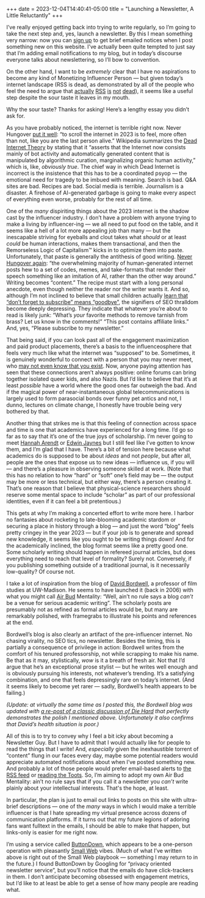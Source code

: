 +++
date = 2023-12-04T14:40:41-05:00
title = "Launching a Newsletter, A Little Reluctantly"
+++

I’ve really enjoyed getting back into trying to write regularly, so I’m going to
take the next step and, yes, launch a newsletter. By this I mean something very
narrow: now you can [sign up][bd] to get brief emailed notices when I post
something new on this website. I’ve actually been quite tempted to just say that
I’m adding email notifications to my blog, but in today’s discourse everyone
talks about newslettering, so I’ll bow to convention.

[bd]: https://buttondown.email/pkgw

On the other hand, I want to be *extremely* clear that I have no aspirations to
become any kind of Monetizing Influencer Person — but given today’s internet
landscape (RSS is dead, as demonstrated by all of the people who feel the need
to argue that [actually][rss1] [RSS][rss2] [is][rss3] [not][rss4] [dead][rss5]),
it seems like a useful step despite the sour taste it leaves in my mouth.

[rss1]: https://www.wprssaggregator.com/is-rss-dead/
[rss2]: https://mikevdv.dev/blog/2022-06-12-is-rss-dead
[rss3]: https://medium.com/lost-but-coding/rss-isnt-dead-in-fact-it-has-never-been-more-alive-6d2e7d55ff30
[rss4]: https://www.reddit.com/r/digitalminimalism/comments/1186oqh/why_does_no_one_talk_about_rss_readers/
[rss5]: https://www.wesbaker.com/2021-02-17-rss-isnt-dead/

<!-- more -->

Why the sour taste? Thanks for asking! Here’s a lengthy essay you didn’t ask
for.

As you have probably noticed, the internet is terrible right now. Never Hungover
[put it well][1]: “to scroll the internet in 2023 is to feel, more often than
not, like you are the last person alive.” Wikipedia summarizes the [Dead
Internet Theory][2] by stating that it “asserts that the Internet now consists
mainly of bot activity and automatically generated content that is manipulated
by algorithmic curation, marginalizing organic human activity,” which is, like,
*obviously true*. The chief way in which Dead Internet is incorrect is the
insistence that this has to be a coordinated psyop — the emotional need for
tragedy to be imbued with meaning. Search is bad. Q&A sites are bad. Recipes are
bad. Social media is terrible. Journalism is a disaster. A firehose of
AI-generated garbage is going to make every aspect of everything even worse,
probably for the rest of all time.

[1]: https://www.neverhungover.club/p/matthew-lillard-and-the-dead-internet
[2]: https://en.wikipedia.org/wiki/Dead_Internet_theory

One of the *many* dispiriting things about the 2023 internet is the shadow cast
by the influencer industry. I don’t have a problem with anyone trying to make a
living by influencer-ing — we all need to put food on the table, and it seems
like a hell of a lot more appealing job than many — but the inescapable striving
for eyeballs and clout takes what *should* or at least *could* be human
interactions, makes them transactional, and then the Remorseless Logic of
Capitalism™ kicks in to optimize them into paste. Unfortunately, that paste is
generally the antithesis of good writing. [Never Hungover again][1]: “the
overwhelming majority of human-generated internet posts hew to a set of codes,
memes, and take-formats that render their speech something like an imitation of
AI, rather than the other way around.” Writing becomes “content.” The recipe
must start with a long personal anecdote, even though neither the reader nor the
writer wants it. And so, although I’m not inclined to believe that small
children actually [learn that “don’t forget to subscribe” means “goodbye”][3],
the signifiers of SEO thralldom become deeply depressing. They indicate that
whatever you’re about to read is likely junk: “What’s *your* favorite methods to
remove tarnish from brass? Let us know in the comments!” “This post contains
affiliate links.” And, yes, “Please subscribe to my newsletter.”

[3]: https://twitter.com/tomgara/status/860938163526799362

That being said, if you can look past all of the engagement maximization and
paid product placements, there’s a basis to the influenceosphere that feels very
much like what the internet was “supposed” to be. Sometimes, it is genuinely
wonderful to connect with a person that you may never meet, who [may not even
know that you exist][7]. Now, anyone paying attention has seen that these
connections aren’t always positive: online forums can bring together isolated
queer kids, and also Nazis. But I’d like to believe that it’s at least
*possible* have a world where the good ones far outweigh the bad. And if the
magical power of near-instantaneous global telecommunications is largely used to
form parasocial bonds over funny pet antics and not, I dunno, lectures on
climate change, I honestly have trouble being very bothered by that.

[7]: https://en.wikipedia.org/wiki/Parasocial_interaction

Another thing that strikes me is that this feeling of connection across space
and time is one that academics have experienced for a long time. I’d go so far
as to say that it’s one of the true joys of scholarship. I’m never going to meet
[Hannah Arendt][arendt] or [Edwin Jaynes][jaynes] but I still feel like I’ve
gotten to know them, and I’m glad that I have. There’s a bit of tension here
because what academics do is supposed to be about *ideas* and not *people*, but
after all, people are the ones that expose us to new ideas — influence us, if
you will — and there’s a pleasure in observing someone skilled at work. (Note
that this has no relation to how “hard” or “soft” one’s field may be — the
output may be more or less technical, but either way, there’s a person creating
it. That’s one reason that I believe that physical-science researchers should
reserve some mental space to include “scholar” as part of our professional
identities, even if it can feel a bit pretentious.)

[arendt]: https://en.wikipedia.org/wiki/Hannah_Arendt
[jaynes]: https://en.wikipedia.org/wiki/Edwin_Thompson_Jaynes

This gets at why I’m making a concerted effort to write more here. I harbor no
fantasies about rocketing to late-blooming academic stardom or securing a place
in history through a blog — and just the word “blog” feels pretty cringey in the
year 2023 — but if your job is to generate and spread new knowledge, it seems
like you ought to be writing things down! And for the academically inclined, the
blog format seems like a pretty good one. Some scholarly writing should happen
in refereed journal articles, but does everything need to reach that level of
formality? Surely not. Conversely, if you publishing something outside of a
traditional journal, is it necessarily low-quality? Of course not. 

I take a lot of inspiration from the blog of [David Bordwell][bordwell], a
professor of film studies at UW-Madison. He seems to have launched it (back in
2006) with what you might call [Air Bud] Mentality: “Well, ain’t no rule says a
blog *can’t* be a venue for serious academic writing”. The scholarly posts are
presumably not as refined as formal articles would be, but many are remarkably
polished, with framegrabs to illustrate his points and references at the end.

[bordwell]: http://www.davidbordwell.net/blog/
[Air Bud]: https://www.quotes.net/mquote/108214

Bordwell’s blog is also clearly an artifact of the pre-influencer internet. No
chasing virality, no SEO tics, no newsletter. Besides the timing, this is
partially a consequence of privilege in action: Bordwell writes from the comfort
of his tenured professorship, not while scrapping to make his name. Be that as
it may, stylistically, *wow* is it a breath of fresh air. Not that I’d argue
that he’s an exceptional prose stylist — but he writes well enough and is
obviously pursuing his interests, not whatever’s trending. It’s a satisfying
combination, and one that feels depressingly rare on today’s internet. (And it
seems likely to become yet rarer — sadly, Bordwell’s health appears to be
failing.)

*(Update: at virtually the same time as I posted this, the Bordwell blog was
updated with [a re-post of a classic discussion of Die Hard][bwdh] that
perfectly demonstrates the polish I mentioned above. Unfortunately it also
confirms that David’s health situation is poor.)*

[bwdh]: http://www.davidbordwell.net/blog/2023/12/04/die-hard-revived-an-entry-revisited/

All of this is to try to convey why I feel a bit icky about becoming a
Newsletter Guy. But I have to admit that I would actually like for people to
read the things that I write! And, *especially* given the inexhaustible torrent
of “content” flung in our faces every day, maybe some potential readers would
appreciate automated notifications about when I’ve posted something new. And
probably a lot of those people would prefer email-based alerts to [the RSS
feed](/rss.xml) or [reading the Toots][6]. So, I’m aiming to adopt my own Air
Bud Mentality: ain’t no rule says that if you call it a newsletter you *can’t*
write plainly about your intellectual interests. That's the hope, at least.

[6]: https://mastodon.world/@pkgw

In particular, the plan is just to email out links to posts on this site with
ultra-brief descriptions — one of the *many* ways in which I would make a
terrible influencer is that I hate spreading my virtual presence across dozens
of communication platforms. If it turns out that my future legions of adoring
fans want fulltext in the emails, I should be able to make that happen, but
links-only is easier for me right now.

I’m using a service called [ButtonDown][4], which appears to be a one-person
operation with pleasantly [Small Web][5] vibes. (Much of what I’ve written above
is right out of the Small Web playbook — something I may return to in the
future.) I found ButtonDown by Googling for “privacy oriented newsletter
service”, but you’ll notice that the emails do have click-trackers in them. I
don’t anticipate becoming obsessed with engagement metrics, but I’d like to at
least be able to get a sense of how many people are reading what.

[4]: https://buttondown.email/
[5]: https://neustadt.fr/essays/the-small-web/
